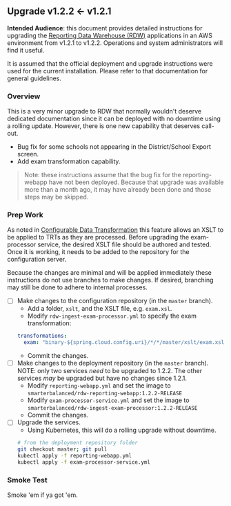 ## Upgrade v1.2.2 <- v1.2.1

**Intended Audience**: this document provides detailed instructions for upgrading the [Reporting Data Warehouse (RDW)](../README.md) applications in an AWS environment from v1.2.1 to v1.2.2. Operations and system administrators will find it useful.

It is assumed that the official deployment and upgrade instructions were used for the current installation. Please refer to that documentation for general guidelines.

### Overview

This is a very minor upgrade to RDW that normally wouldn't deserve dedicated documentation since it can be deployed
with no downtime using a rolling update. However, there is one new capability that deserves call-out.

* Bug fix for some schools not appearing in the District/School Export screen.
* Add exam transformation capability.

> Note: these instructions assume that the bug fix for the reporting-webapp have not been deployed.
> Because that upgrade was available more than a month ago, it may have already been done and those steps may be skipped.

### Prep Work

As noted in [Configurable Data Transformation](../docs/Runbook.DataSpecifications#configurable-data-transformation) this
feature allows an XSLT to be applied to TRTs as they are processed. Before upgrading the exam-processor service, the
desired XSLT file should be authored and tested. Once it is working, it needs to be added to the repository for the
configuration server.

Because the changes are minimal and will be applied immediately these instructions do not use branches to make changes.
If desired, branching may still be done to adhere to internal processes.

* [ ] Make changes to the configuration repository (in the `master` branch).
    * Add a folder, `xslt`, and the XSLT file, e.g. `exam.xsl`.
    * Modify `rdw-ingest-exam-processor.yml` to specify the exam transformation:
    ```yaml
    transformations:
      exam: "binary-${spring.cloud.config.uri}/*/*/master/xslt/exam.xsl"
    ```
    * Commit the changes.
* [ ] Make changes to the deployment repository (in the `master` branch).
NOTE: only two services *need* to be upgraded to 1.2.2. The other services *may* be upgraded but have no changes since 1.2.1.
    * Modify `reporting-webapp.yml` and set the image to `smarterbalanced/rdw-reporting-webapp:1.2.2-RELEASE`
    * Modify `exam-processor-service.yml` and set the image to `smarterbalanced/rdw-ingest-exam-processor:1.2.2-RELEASE`
    * Commit the changes.
* [ ] Upgrade the services.
    * Using Kubernetes, this will do a rolling upgrade without downtime.
    ```bash
    # from the deployment repository folder
    git checkout master; git pull
    kubectl apply -f reporting-webapp.yml
    kubectl apply -f exam-processor-service.yml
    ```

### Smoke Test
Smoke 'em if ya got 'em.         

